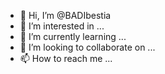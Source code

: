 - 👋 Hi, I’m @BADIbestia
- 👀 I’m interested in ...
- 🌱 I’m currently learning ...
- 💞️ I’m looking to collaborate on ...
- 📫 How to reach me ...

<!---
BADIbestia/BADIbestia is a ✨ special ✨ repository because its `README.md` (this file) appears on your GitHub profile.
You can click the Preview link to take a look at your changes.
--->
